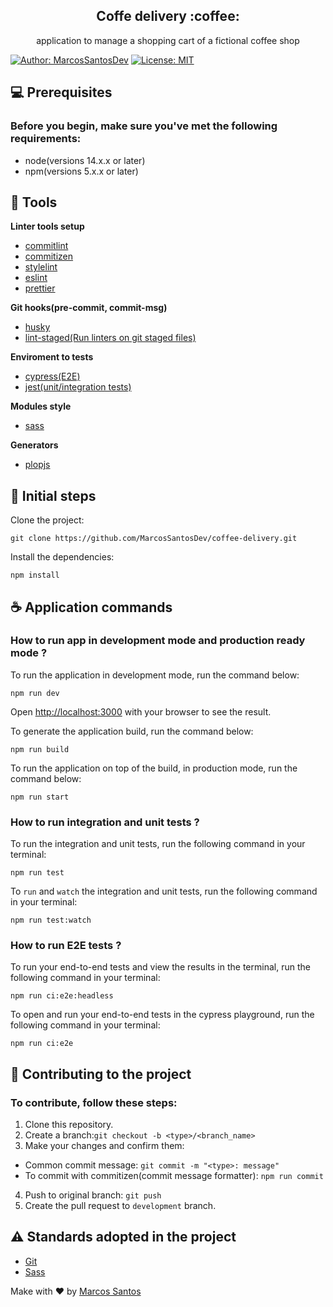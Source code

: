 <div align="center">
    <h2>Coffe delivery :coffee:</h2>
    <p>application to manage a shopping cart of a fictional coffee shop</p>
</div>

[![Author: MarcosSantosDev](https://img.shields.io/badge/author-MarcosSantosDev-blue.svg)](https://opensource.org/licenses/MIT)
[![License: MIT](https://img.shields.io/badge/License-MIT-blue.svg)](https://opensource.org/licenses/MIT)

## 💻 Prerequisites

### Before you begin, make sure you've met the following requirements:

- node(versions 14.x.x or later)
- npm(versions 5.x.x or later)

## 🔨 Tools

**Linter tools setup**

- [commitlint](https://commitlint.js.org/)
- [commitizen](https://commitizen-tools.github.io/commitizen/)
- [stylelint](https://stylelint.io/)
- [eslint](https://eslint.org/)
- [prettier](https://prettier.io/)

**Git hooks(pre-commit, commit-msg)**

- [husky](https://typicode.github.io/husky/)
- [lint-staged(Run linters on git staged files)](https://github.com/okonet/lint-staged)

**Enviroment to tests**

- [cypress(E2E)](https://www.cypress.io/)
- [jest(unit/integration tests)](https://jestjs.io/pt-BR/)

**Modules style**

- [sass](https://sass-lang.com/)

**Generators**

- [plopjs](https://plopjs.com)

## 🚀 Initial steps

Clone the project:

```
git clone https://github.com/MarcosSantosDev/coffee-delivery.git
```

Install the dependencies:

```
npm install
```

## ☕ Application commands

### How to run app in development mode and production ready mode ?

To run the application in development mode, run the command below:

```
npm run dev
```

Open [http://localhost:3000](http://localhost:3000) with your browser to see the result.

To generate the application build, run the command below:

```
npm run build
```

To run the application on top of the build, in production mode, run the command below:

```
npm run start
```

### How to run integration and unit tests ?

To run the integration and unit tests, run the following command in your terminal:

```
npm run test
```

To `run` and `watch` the integration and unit tests, run the following command in your terminal:

```
npm run test:watch
```

### How to run E2E tests ?

To run your end-to-end tests and view the results in the terminal, run the following command in your terminal:

```
npm run ci:e2e:headless
```

To open and run your end-to-end tests in the cypress playground, run the following command in your terminal:

```
npm run ci:e2e
```

## 🤝 Contributing to the project

### To contribute, follow these steps:

1. Clone this repository.
2. Create a branch:`git checkout -b <type>/<branch_name>`
3. Make your changes and confirm them:

- Common commit message: `git commit -m "<type>: message"`
- To commit with commitizen(commit message formatter): `npm run commit`

4. Push to original branch: `git push`
5. Create the pull request to `development` branch.

## :warning: Standards adopted in the project

- [Git](./docs/git.md)
- [Sass](./docs/sass.md)

Make with :heart: by [Marcos Santos](https://github.com/MarcosSantosDev)
